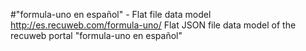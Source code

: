 #"formula-uno en español" - Flat file data model
http://es.recuweb.com/formula-uno/
Flat JSON file data model of the recuweb portal "formula-uno en español"
